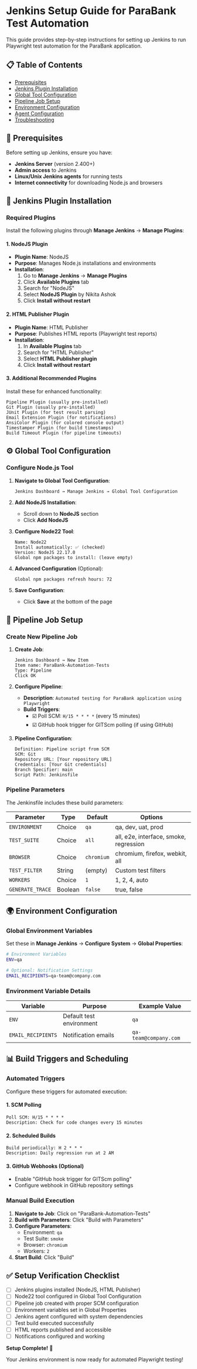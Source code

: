 # Jenkins Setup Guide for ParaBank Test Automation

This guide provides step-by-step instructions for setting up Jenkins to run Playwright test automation for the ParaBank application.

## 📋 Table of Contents

- [Prerequisites](#prerequisites)
- [Jenkins Plugin Installation](#jenkins-plugin-installation)
- [Global Tool Configuration](#global-tool-configuration)
- [Pipeline Job Setup](#pipeline-job-setup)
- [Environment Configuration](#environment-configuration)
- [Agent Configuration](#agent-configuration)
- [Troubleshooting](#troubleshooting)

## 🔧 Prerequisites

Before setting up Jenkins, ensure you have:

- **Jenkins Server** (version 2.400+)
- **Admin access** to Jenkins
- **Linux/Unix Jenkins agents** for running tests
- **Internet connectivity** for downloading Node.js and browsers

## 🔌 Jenkins Plugin Installation

### Required Plugins

Install the following plugins through **Manage Jenkins** → **Manage Plugins**:

#### 1. **NodeJS Plugin**
- **Plugin Name**: NodeJS
- **Purpose**: Manages Node.js installations and environments
- **Installation**:
  1. Go to **Manage Jenkins** → **Manage Plugins**
  2. Click **Available Plugins** tab
  3. Search for "NodeJS"
  4. Select **NodeJS Plugin** by Nikita Ashok
  5. Click **Install without restart**

#### 2. **HTML Publisher Plugin**
- **Plugin Name**: HTML Publisher
- **Purpose**: Publishes HTML reports (Playwright test reports)
- **Installation**:
  1. In **Available Plugins** tab
  2. Search for "HTML Publisher"
  3. Select **HTML Publisher plugin**
  4. Click **Install without restart**

#### 3. **Additional Recommended Plugins**
Install these for enhanced functionality:

```
Pipeline Plugin (usually pre-installed)
Git Plugin (usually pre-installed)
JUnit Plugin (for test result parsing)
Email Extension Plugin (for notifications)
AnsiColor Plugin (for colored console output)
Timestamper Plugin (for build timestamps)
Build Timeout Plugin (for pipeline timeouts)
```

## ⚙️ Global Tool Configuration

### Configure Node.js Tool

1. **Navigate to Global Tool Configuration**:
   ```
   Jenkins Dashboard → Manage Jenkins → Global Tool Configuration
   ```

2. **Add NodeJS Installation**:
   - Scroll down to **NodeJS** section
   - Click **Add NodeJS**

3. **Configure Node22 Tool**:
   ```
   Name: Node22
   Install automatically: ✅ (checked)
   Version: NodeJS 22.17.0
   Global npm packages to install: (leave empty)
   ```

4. **Advanced Configuration** (Optional):
   ```
   Global npm packages refresh hours: 72
   ```

5. **Save Configuration**:
   - Click **Save** at the bottom of the page

## 🚀 Pipeline Job Setup

### Create New Pipeline Job

1. **Create Job**:
   ```
   Jenkins Dashboard → New Item
   Item name: ParaBank-Automation-Tests
   Type: Pipeline
   Click OK
   ```

2. **Configure Pipeline**:
   - **Description**: `Automated testing for ParaBank application using Playwright`
   - **Build Triggers**:
     - ☑️ Poll SCM: `H/15 * * * *` (every 15 minutes)
     - ☑️ GitHub hook trigger for GITScm polling (if using GitHub)

3. **Pipeline Configuration**:
   ```
   Definition: Pipeline script from SCM
   SCM: Git
   Repository URL: [Your repository URL]
   Credentials: [Your Git credentials]
   Branch Specifier: main
   Script Path: Jenkinsfile
   ```

### Pipeline Parameters

The Jenkinsfile includes these build parameters:

| Parameter | Type | Default | Options |
|-----------|------|---------|---------|
| `ENVIRONMENT` | Choice | `qa` | qa, dev, uat, prod |
| `TEST_SUITE` | Choice | `all` | all, e2e, interface, smoke, regression |
| `BROWSER` | Choice | `chromium` | chromium, firefox, webkit, all |
| `TEST_FILTER` | String | (empty) | Custom test filters |
| `WORKERS` | Choice | `1` | 1, 2, 4, auto |
| `GENERATE_TRACE` | Boolean | `false` | true, false |

## 🌍 Environment Configuration

### Global Environment Variables

Set these in **Manage Jenkins** → **Configure System** → **Global Properties**:

```bash
# Environment Variables
ENV=qa

# Optional: Notification Settings
EMAIL_RECIPIENTS=qa-team@company.com
```

### Environment Variable Details

| Variable | Purpose | Example Value |
|----------|---------|---------------|
| `ENV` | Default test environment | `qa` |
| `EMAIL_RECIPIENTS` | Notification emails | `qa-team@company.com` |

## 📊 Build Triggers and Scheduling

### Automated Triggers

Configure these triggers for automated execution:

#### 1. **SCM Polling**
```
Poll SCM: H/15 * * * *
Description: Check for code changes every 15 minutes
```

#### 2. **Scheduled Builds**
```
Build periodically: H 2 * * *
Description: Daily regression run at 2 AM
```

#### 3. **GitHub Webhooks** (Optional)
- Enable "GitHub hook trigger for GITScm polling"
- Configure webhook in GitHub repository settings

### Manual Build Execution

1. **Navigate to Job**: Click on "ParaBank-Automation-Tests"
2. **Build with Parameters**: Click "Build with Parameters"
3. **Configure Parameters**:
   - Environment: `qa`
   - Test Suite: `smoke`
   - Browser: `chromium`
   - Workers: `2`
4. **Start Build**: Click "Build"

## ✅ Setup Verification Checklist

- [ ] Jenkins plugins installed (NodeJS, HTML Publisher)
- [ ] Node22 tool configured in Global Tool Configuration
- [ ] Pipeline job created with proper SCM configuration
- [ ] Environment variables set in Global Properties
- [ ] Jenkins agent configured with system dependencies
- [ ] Test build executed successfully
- [ ] HTML reports published and accessible
- [ ] Notifications configured and working

**Setup Complete!** 🎉

Your Jenkins environment is now ready for automated Playwright testing!
